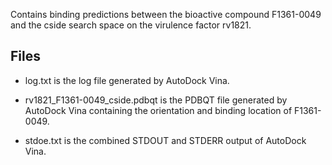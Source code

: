 Contains binding predictions between the bioactive compound F1361-0049 and the cside search space on the virulence factor rv1821.

## Files

- log.txt is the log file generated by AutoDock Vina.

- rv1821_F1361-0049_cside.pdbqt is the PDBQT file generated by AutoDock Vina containing the orientation and binding location of F1361-0049.

- stdoe.txt is the combined STDOUT and STDERR output of AutoDock Vina.

